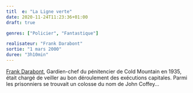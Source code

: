 ```yaml
---
titl  e: "La Ligne verte"
date: 2020-11-24T11:23:36+01:00
draft: true

genres: ["Policier", "Fantastique"]

realisateur: "Frank Darabont"
sortie: "1 mars 2000"
duree: "3h10min"
---
```


[Frank Darabont](/realisateurs/frank-darabont/), Gardien-chef du pénitencier de Cold Mountain en 1935, était chargé de veiller au bon déroulement des exécutions capitales. Parmi les prisonniers se trouvait un colosse du nom de John Coffey...
